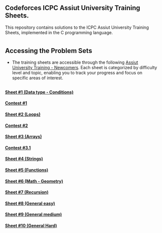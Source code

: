 ## Codeforces ICPC Assiut University Training Sheets.


This repository contains solutions to the ICPC Assiut University Training Sheets, implemented in the C programming language.

#

## Accessing the Problem Sets
- The training sheets are accessible through the following [Assiut University Training - Newcomers](https://codeforces.com/group/MWSDmqGsZm/contests). Each sheet is categorized by difficulty level and topic, enabling you to track your progress and focus on specific areas of interest.



## 
#### [Sheet #1 (Data type - Conditions)](https://codeforces.com/group/MWSDmqGsZm/contest/219158)

#### [Contest #1](https://codeforces.com/group/MWSDmqGsZm/contest/326175)

#### [Sheet #2 (Loops)](https://codeforces.com/group/MWSDmqGsZm/contest/219432)

#### [Contest #2](https://codeforces.com/group/MWSDmqGsZm/contest/326907)

#### [Sheet #3 (Arrays)](https://codeforces.com/group/MWSDmqGsZm/contest/219774)

#### [Contest #3.1](https://codeforces.com/group/MWSDmqGsZm/contest/329103)

#### [Sheet #4 (Strings)](https://codeforces.com/group/MWSDmqGsZm/contest/219856)

#### [Sheet #5 (Functions)](https://codeforces.com/group/MWSDmqGsZm/contest/223205)

#### [Sheet #6 (Math - Geometry)](https://codeforces.com/group/MWSDmqGsZm/contest/223338)

#### [Sheet #7 (Recursion)](https://codeforces.com/group/MWSDmqGsZm/contest/223339)

#### [Sheet #8 (General easy)](https://codeforces.com/group/MWSDmqGsZm/contest/223206)

#### [Sheet #9 (General medium)](https://codeforces.com/group/MWSDmqGsZm/contest/223207)

#### [Sheet #10 (General Hard)](https://codeforces.com/group/MWSDmqGsZm/contest/223340)
